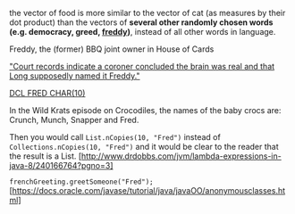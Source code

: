 the vector of food is more similar to the vector of cat (as measures by their dot product) than the vectors of **several other randomly chosen words (e.g. democracy, greed, [freddy](https://www.quora.com/What-is-negative-sampling))**, instead of all other words in language. 

Freddy, the (former) BBQ joint owner in House of Cards

["Court records indicate a coroner concluded the brain was real and that Long supposedly named it Freddy."](http://marginalrevolution.com/marginalrevolution/2016/07/the-modern-tinkerer-there-is-no-great-stagnation.html)

[DCL FRED CHAR(10)](http://www.ibm.com/support/knowledgecenter/SSEPEK_11.0.0/sqlref/src/tpc/db2z_sql_declarevariable.html)

In the Wild Krats episode on Crocodiles, the names of the baby crocs are: Crunch, Munch, Snapper and Fred.

Then you would call `List.nCopies(10, "Fred")` instead of `Collections.nCopies(10, "Fred")` and it would be clear to the reader that the result is a List. [http://www.drdobbs.com/jvm/lambda-expressions-in-java-8/240166764?pgno=3]

`frenchGreeting.greetSomeone("Fred");` [https://docs.oracle.com/javase/tutorial/java/javaOO/anonymousclasses.html]
